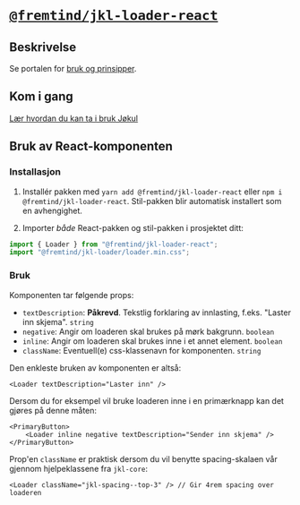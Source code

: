 # [`@fremtind/jkl-loader-react`](https://fremtind.github.io/jokul/loader-react/documentation/Loader/)

## Beskrivelse

Se portalen for [bruk og prinsipper](https://fremtind.github.io/jokul/loader-react/documentation/Loader/).

## Kom i gang

[Lær hvordan du kan ta i bruk Jøkul](https://fremtind.github.io/jokul/developer/getting-started/)

## Bruk av React-komponenten

### Installasjon

1. Installér pakken med `yarn add @fremtind/jkl-loader-react` eller `npm i @fremtind/jkl-loader-react`. Stil-pakken blir automatisk installert som en avhengighet.

2. Importer _både_ React-pakken og stil-pakken i prosjektet ditt:

```js
import { Loader } from "@fremtind/jkl-loader-react";
import "@fremtind/jkl-loader/loader.min.css";
```

### Bruk

Komponenten tar følgende props:

-   `textDescription`: **Påkrevd**. Tekstlig forklaring av innlasting, f.eks. "Laster inn skjema". `string`
-   `negative`: Angir om loaderen skal brukes på mørk bakgrunn. `boolean`
-   `inline`: Angir om loaderen skal brukes inne i et annet element. `boolean`
-   `className`: Eventuell(e) css-klassenavn for komponenten. `string`

Den enkleste bruken av komponenten er altså:

```tsx
<Loader textDescription="Laster inn" />
```

Dersom du for eksempel vil bruke loaderen inne i en primærknapp kan det gjøres på denne måten:

```tsx
<PrimaryButton>
    <Loader inline negative textDescription="Sender inn skjema" />
</PrimaryButton>
```

Prop'en `className` er praktisk dersom du vil benytte spacing-skalaen vår gjennom hjelpeklassene fra `jkl-core`:

```tsx
<Loader className="jkl-spacing--top-3" /> // Gir 4rem spacing over loaderen
```
